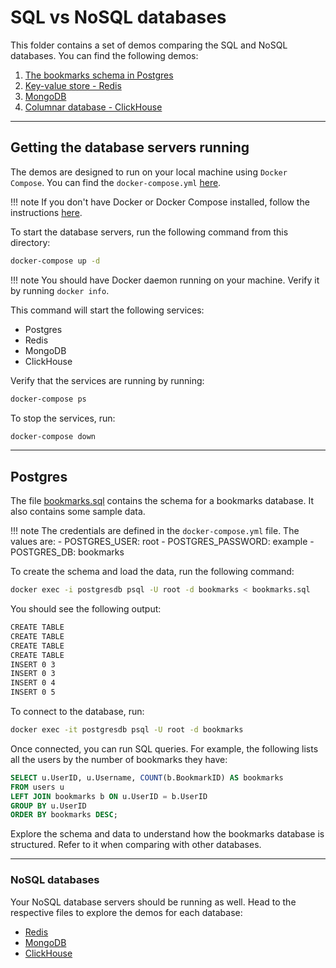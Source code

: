 # SQL vs NoSQL databases

This folder contains a set of demos comparing the SQL and NoSQL databases.
You can find the following demos:

1. [The bookmarks schema in Postgres](./bookmarks.sql)
2. [Key-value store - Redis](./redis.md)
3. [MongoDB](./mongo.md)
4. [Columnar database - ClickHouse](./clickhouse.md)

---
## Getting the database servers running

The demos are designed to run on your local machine using `Docker Compose`.
You can find the `docker-compose.yml` [here](./docker-compose.yml).

!!! note
    If you don't have Docker or Docker Compose installed, follow the instructions [here](https://docs.docker.com/compose/install/).

To start the database servers, run the following command from this directory:

```bash
docker-compose up -d
```

!!! note
    You should have Docker daemon running on your machine. Verify it by running `docker info`.

This command will start the following services:
- Postgres
- Redis
- MongoDB
- ClickHouse

Verify that the services are running by running:

```bash
docker-compose ps
```
To stop the services, run:

```bash
docker-compose down
```

---
## Postgres

The file [bookmarks.sql](./bookmarks.sql) contains the schema for a bookmarks database. It also contains some sample data.

!!! note
    The credentials are defined in the `docker-compose.yml` file. The values are:
        - POSTGRES_USER: root
        - POSTGRES_PASSWORD: example
        - POSTGRES_DB: bookmarks


To create the schema and load the data, run the following command:

```bash
docker exec -i postgresdb psql -U root -d bookmarks < bookmarks.sql
```

You should see the following output:

```bash
CREATE TABLE
CREATE TABLE
CREATE TABLE
CREATE TABLE
INSERT 0 3
INSERT 0 3
INSERT 0 4
INSERT 0 5
```

To connect to the database, run:

```bash
docker exec -it postgresdb psql -U root -d bookmarks
```

Once connected, you can run SQL queries. For example, the following lists all the users by the number of bookmarks they have:

```sql
SELECT u.UserID, u.Username, COUNT(b.BookmarkID) AS bookmarks
FROM users u
LEFT JOIN bookmarks b ON u.UserID = b.UserID
GROUP BY u.UserID
ORDER BY bookmarks DESC;
````

Explore the schema and data to understand how the bookmarks database is structured. Refer to it when comparing with other databases.

---
### NoSQL databases

Your NoSQL database servers should be running as well. Head to the respective files to explore the demos for each database:
- [Redis](./redis.md)
- [MongoDB](./mongo.md)
- [ClickHouse](./clickhouse.md)   